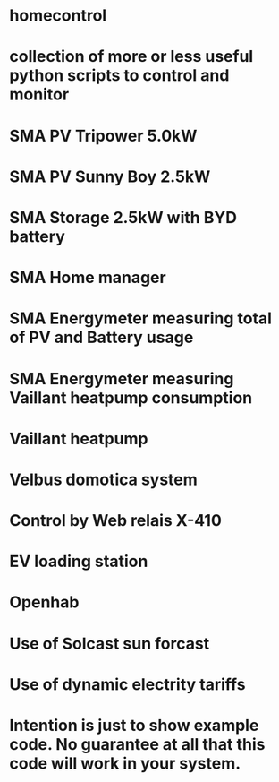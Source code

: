 # homecontrol

# collection of more or less useful python scripts to control and monitor

# SMA PV Tripower 5.0kW
# SMA PV Sunny Boy 2.5kW
# SMA Storage 2.5kW with BYD battery
# SMA Home manager
# SMA Energymeter measuring total of PV and Battery usage
# SMA Energymeter measuring Vaillant heatpump consumption

# Vaillant heatpump
# Velbus domotica system
# Control by Web relais X-410
# EV loading station

# Openhab

# Use of Solcast sun forcast
# Use of dynamic electrity tariffs

# Intention is just to show example code. No guarantee at all that this code will work in your system.